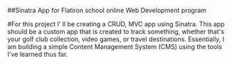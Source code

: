 ##Sinatra App for Flatiron school online Web Development program 

#For this project I' ll be creating a CRUD, MVC app using Sinatra. This app should be a custom app that is created to track something, whether that's your golf club collection, video games, or travel destinations. Essentially, I am building a simple Content Management System (CMS)  using the tools I've learned thus far.